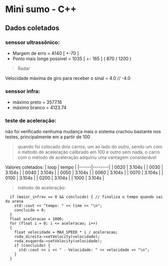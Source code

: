 # Mini sumo - C++

## Dados coletados

### senssor ultrassônico:

- Margem de erro = A140 [ +-70 ]
- Ponto mais longe possível = 1035 [ +- 165 ] ( 870 / 1200 )

> Radar

Velocidade máxima de giro para receber o sinal = 4.0 // -4.0

###  senssor infra:

- máximo preto = 3577.16
- máximo branco = 4123.74

### teste de aceleração:
não foi verificado nenhuma mudança mais o sistema crachou bastante nos testes, principalmente em a partir de 100

> quando foi colocado dois carros, um ao lado do outro, sendo um com o método de aceleração calibrado em 100 e outro sem nada, o carro com o método de aceleração adquiriu uma vantagem considerável

Valores coletados:
| loop | tempo  |
|------|--------|
| 0020 | 3.104s | 
| 0030 | 3.104s | 
| 0040 | 3.104s | 
| 0050 | 3.104s | 
| 0060 | 3.104s | 
| 0070 | 3.104s | 
| 0100 | 3.104s | 
| 0200 | 3.104s | 
| 1000 | 3.104s | 

> método de aceleração:
```
  if (maior_infrav == 0 && concluido) { // finaliza o tempo quando sai da arena
    std::cout << "tempo: " << time << "\n";
    concluido = 0;
  }
  float aceleracao = 1000;
  for (float i = 0; i <= aceleracao; i++)
  {
    float velocidade = MAX_SPEED * i / aceleracao;
    roda_direita->setVelocity(velocidade);
    roda_esquerda->setVelocity(velocidade);
    if (concluido) {
      std::cout << i << " - Velocidade: " << velocidade << "\n";
    }
  }
```